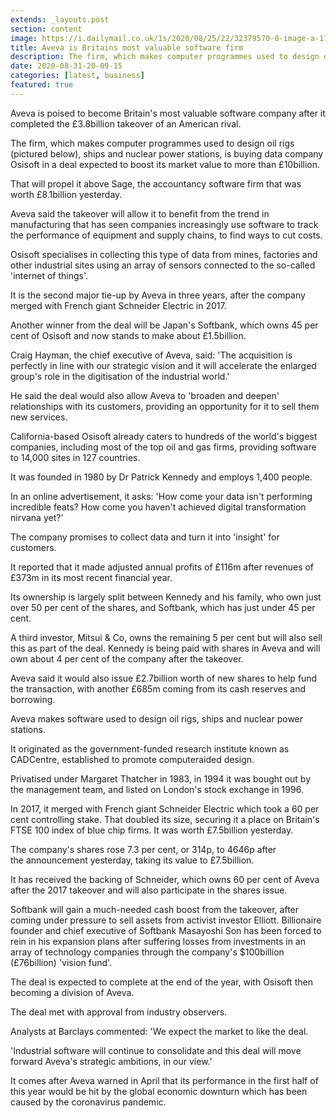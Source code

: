 ```yaml
---
extends: _layouts.post
section: content
image: https://i.dailymail.co.uk/1s/2020/08/25/22/32379570-0-image-a-172_1598390136710.jpg 
title: Aveva is Britains most valuable software firm 
description: The firm, which makes computer programmes used to design oil rigs, ships and nuclear power stations, is buying data company Osisoft. 
date: 2020-08-31-20-09-15 
categories: [latest, business] 
featured: true 
--- 
```

Aveva is poised to become Britain's most valuable software company after it completed the £3.8billion takeover of an American rival. 

The firm, which makes computer programmes used to design oil rigs (pictured below), ships and nuclear power stations, is buying data company Osisoft in a deal expected to boost its market value to more than £10billion. 

That will propel it above Sage, the accountancy software firm that was worth £8.1billion yesterday. 



Aveva said the takeover will allow it to benefit from the trend in manufacturing that has seen companies increasingly use software to track the performance of equipment and supply chains, to find ways to cut costs. 

Osisoft specialises in collecting this type of data from mines, factories and other industrial sites using an array of sensors connected to the so-called 'internet of things'. 

It is the second major tie-up by Aveva in three years, after the company merged with French giant Schneider Electric in 2017. 

Another winner from the deal will be Japan's Softbank, which owns 45 per cent of Osisoft and now stands to make about £1.5billion. 

Craig Hayman, the chief executive of Aveva, said: 'The acquisition is perfectly in line with our strategic vision and it will accelerate the enlarged group's role in the digitisation of the industrial world.' 

He said the deal would also allow Aveva to 'broaden and deepen' relationships with its customers, providing an opportunity for it to sell them new services. 

California-based Osisoft already caters to hundreds of the world's biggest companies, including most of the top oil and gas firms, providing software to 14,000 sites in 127 countries. 

It was founded in 1980 by Dr Patrick Kennedy and employs 1,400 people. 

In an online advertisement, it asks: 'How come your data isn't performing incredible feats? How come you haven't achieved digital transformation nirvana yet?' 

The company promises to collect data and turn it into 'insight' for customers. 

It reported that it made adjusted annual profits of £116m after revenues of £373m in its most recent financial year. 

Its ownership is largely split between Kennedy and his family, who own just over 50 per cent of the shares, and Softbank, which has just under 45 per cent. 

A third investor, Mitsui & Co, owns the remaining 5 per cent but will also sell this as part of the deal. Kennedy is being paid with shares in Aveva and will own about 4 per cent of the company after the takeover. 

Aveva said it would also issue £2.7billion worth of new shares to help fund the transaction, with another £685m coming from its cash reserves and borrowing. 

Aveva makes software used to design oil rigs, ships and nuclear power stations. 

It originated as the government-funded research institute known as CADCentre, established to promote computeraided design. 

Privatised under Margaret Thatcher in 1983, in 1994 it was bought out by the management team, and listed on London's stock exchange in 1996. 

In 2017, it merged with French giant Schneider Electric which took a 60 per cent controlling stake. That doubled its size, securing it a place on Britain's FTSE 100 index of blue chip firms. It was worth £7.5billion yesterday.

The company's shares rose 7.3 per cent, or 314p, to 4646p after the announcement yesterday, taking its value to £7.5billion. 

It has received the backing of Schneider, which owns 60 per cent of Aveva after the 2017 takeover and will also participate in the shares issue. 

Softbank will gain a much-needed cash boost from the takeover, after coming under pressure to sell assets from activist investor Elliott. Billionaire founder and chief executive of Softbank Masayoshi Son has been forced to rein in his expansion plans after suffering losses from investments in an array of technology companies through the company's $100billion (£76billion) 'vision fund'. 

The deal is expected to complete at the end of the year, with Osisoft then becoming a division of Aveva. 

The deal met with approval from industry observers. 

Analysts at Barclays commented: 'We expect the market to like the deal. 

'Industrial software will continue to consolidate and this deal will move forward Aveva's strategic ambitions, in our view.' 

It comes after Aveva warned in April that its performance in the first half of this year would be hit by the global economic downturn which has been caused by the coronavirus pandemic. 

